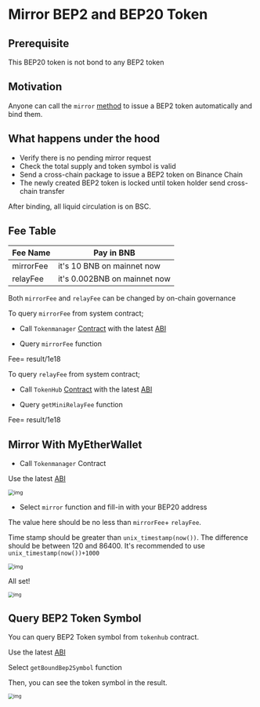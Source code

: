 # Mirror BEP2 and BEP20 Token

## Prerequisite

This BEP20 token is not bond to any BEP2 token

## Motivation

Anyone can call the `mirror` [method](https://github.com/bnb-chain/bsc-genesis-contract/blob/af4f3993303213052222f55c721e661862d19638/contracts/TokenManager.sol#L331) to issue a BEP2 token automatically and bind them.

## What happens under the hood

- Verify there is no pending mirror request
- Check the total supply and token symbol is valid
- Send a cross-chain package to issue a BEP2 token on Binance Chain
- The newly created BEP2 token is locked until token holder send cross-chain transfer

After binding, all liquid circulation is on BSC.

## Fee Table

| Fee Name    | Pay in BNB |
| ----------- | ---------------------------- |
| mirrorFee   | it's 10 BNB on mainnet now   |
| relayFee    | it's 0.002BNB on mainnet now |

Both `mirrorFee` and `relayFee` can be changed by on-chain governance

To query `mirrorFee` from system contract;

- Call `Tokenmanager` [Contract](https://testnet.bscscan.com/address/0x0000000000000000000000000000000000001008#writeContract) with the latest [ABI](https://github.com/bnb-chain/bsc-genesis-contract/blob/master/abi/tokenmanager.abi )

- Query `mirrorFee` function

Fee= result/1e18

To query `relayFee` from system contract;

- Call `TokenHub` [Contract](https://testnet.bscscan.com/address/0x0000000000000000000000000000000000001008#writeContract) with the latest [ABI](https://github.com/bnb-chain/bsc-genesis-contract/blob/master/abi/tokenhub.abi )

- Query `getMiniRelayFee` function

Fee= result/1e18

## Mirror With MyEtherWallet

- Call `Tokenmanager` Contract

Use the latest [ABI](https://github.com/bnb-chain/bsc-genesis-contract/blob/master/abi/tokenmanager.abi )

<img src="https://lh5.googleusercontent.com/SYyvWVcLHELSE72JSXqBwMJB6Y50jMz5HgH6irmCbyxGwr-W_Hz-vbm4IqWXAqE2hvCAXaqNKfs28ZhGFtMrMrDgWvDfEkHPunnSuxSKPpLBtuxmiX-b5yRjfczENJxKDrqSAYWy" alt="img" style="zoom:75%;" />

- Select `mirror` function and fill-in with your BEP20 address

The value here should be no less than  `mirrorFee`+ `relayFee`.

Time stamp should be greater than `unix_timestamp(now())`. The difference should be between 120 and 86400. It's recommended to use `unix_timestamp(now())+1000`

<img src="https://lh3.googleusercontent.com/_DpAMjJwZeujn5bud485SPV014Gf4W8DRIcN9Y9FQyPxt3bveWPK8BImBbKF8pNHlE33a88I3aFLfP04uDZ8iFDvnUHtIj8cTuk_uEmImhsOmDU01UxtkNiHYNKxPGQ5jzLMpTzm" alt="img" style="zoom:75%;" />

All set!

<img src="https://lh4.googleusercontent.com/4SrlLnt8g699kcX6cRYviG1GXko7QQQsym4vShNOz3BVvlR9qUtCxGjoK5Mo8XUK23YQUTjgrPXRKLN9Qk_DVkmoVCEhO9K4g94CkrgJM6P8xTb4rV5r2TF0t61EKfxzS3M6fIyB" alt="img" style="zoom:67%;" />

## Query BEP2 Token Symbol

You can query BEP2 Token symbol from `tokenhub` contract.

Use the latest [ABI](https://raw.githubusercontent.com/bnb-chain/bsc-genesis-contract/master/abi/tokenhub.abi)

Select `getBoundBep2Symbol` function

Then, you can see the token symbol in the result.

<img src="https://lh6.googleusercontent.com/i1NSu3t9lWEo5lRmsNw7moE_okqZe7VOto1vjGl3MXhQIoNJUJ0wMEwx-68LYRfMKbTs8TfCXzPGWJ7Oj9nSdtF3vo4wVnb_QFCeeC6RQk6kweQOe61_isnt8BOQs7mGmPpz7PKP" alt="img" style="zoom:67%;" />
